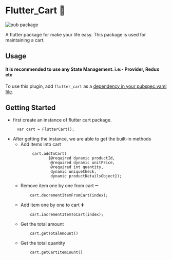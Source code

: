 # Flutter_Cart 🛒

![pub package](https://img.shields.io/pub/v/flutter_cart?label=flutter_cart&logo=Flutter%20Cart)

A flutter package for make your life easy. This package is used for maintaining a cart.

## Usage

#### It is recommended to use any State Management. i.e:- Provider, Redux etc

To use this plugin, add `flutter_cart` as a [dependency in your pubspec.yaml file](https://flutter.io/platform-plugins/).

## Getting Started

- first create an instance of flutter cart package.

```
     var cart = FlutterCart();
```

- After getting the instance, we are able to get the built-in methods
  - Add Items into cart
    ```
         cart.addToCart(
                {@required dynamic productId,
                 @required dynamic unitPrice,
                 @required int quantity,
                 dynamic uniqueCheck,
                 dynamic productDetailsObject});
    ```
  - Remove item one by one from cart ➖
    ```
        cart.decrementItemFromCart(index);
    ```
  - Add item one by one to cart ➕
    ```
        cart.incrementItemToCart(index);
    ```
  - Get the total amount
    ```
        cart.getTotalAmount()
    ```
  - Get the total quantity
    ```
        cart.getCartItemCount()
    ```
